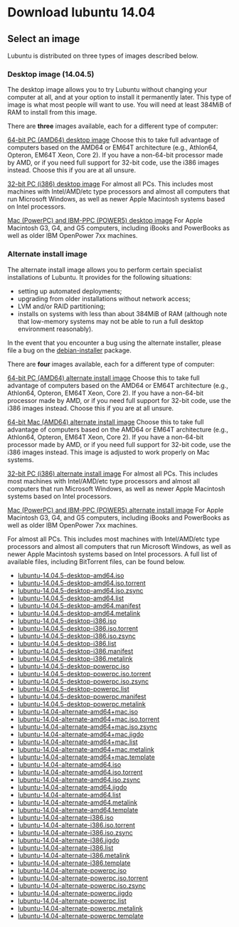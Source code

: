 # Download lubuntu 14.04

## Select an image
Lubuntu is distributed on three types of images described below.

### Desktop image (14.04.5)
The desktop image allows you to try Lubuntu without changing your computer at all, and at your option to install it permanently later. This type of image is what most people will want to use. You will need at least 384MiB of RAM to install from this image.

There are **three** images available, each for a different type of computer:

[64-bit PC (AMD64) desktop image](http://cdimage.ubuntu.com/lubuntu/releases/14.04/release/lubuntu-14.04.5-desktop-amd64.iso)
Choose this to take full advantage of computers based on the AMD64 or EM64T architecture (e.g., Athlon64, Opteron, EM64T Xeon, Core 2). If you have a non-64-bit processor made by AMD, or if you need full support for 32-bit code, use the i386 images instead. Choose this if you are at all unsure.

[32-bit PC (i386) desktop image](http://cdimage.ubuntu.com/lubuntu/releases/14.04/release/lubuntu-14.04.5-desktop-i386.iso)
For almost all PCs. This includes most machines with Intel/AMD/etc type processors and almost all computers that run Microsoft Windows, as well as newer Apple Macintosh systems based on Intel processors.

[Mac (PowerPC) and IBM-PPC (POWER5) desktop image](http://cdimage.ubuntu.com/lubuntu/releases/14.04/release/lubuntu-14.04.5-desktop-powerpc.iso)
For Apple Macintosh G3, G4, and G5 computers, including iBooks and PowerBooks as well as older IBM OpenPower 7xx machines.

### Alternate install image
The alternate install image allows you to perform certain specialist installations of Lubuntu. It provides for the following situations:

* setting up automated deployments;
* upgrading from older installations without network access;
* LVM and/or RAID partitioning;
* installs on systems with less than about 384MiB of RAM (although note that low-memory systems may not be able to run a full desktop environment reasonably).

In the event that you encounter a bug using the alternate installer, please file a bug on the [debian-installer](https://login.launchpad.net/ZoJmicKtIOYQYgUX/+decide) package.

There are **four** images available, each for a different type of computer:

[64-bit PC (AMD64) alternate install image](http://cdimage.ubuntu.com/lubuntu/releases/14.04/release/lubuntu-14.04-alternate-amd64.iso)
Choose this to take full advantage of computers based on the AMD64 or EM64T architecture (e.g., Athlon64, Opteron, EM64T Xeon, Core 2). If you have a non-64-bit processor made by AMD, or if you need full support for 32-bit code, use the i386 images instead. Choose this if you are at all unsure.

[64-bit Mac (AMD64) alternate install image](http://cdimage.ubuntu.com/lubuntu/releases/14.04/release/lubuntu-14.04-alternate-amd64+mac.iso)
Choose this to take full advantage of computers based on the AMD64 or EM64T architecture (e.g., Athlon64, Opteron, EM64T Xeon, Core 2). If you have a non-64-bit processor made by AMD, or if you need full support for 32-bit code, use the i386 images instead. This image is adjusted to work properly on Mac systems.

[32-bit PC (i386) alternate install image](http://cdimage.ubuntu.com/lubuntu/releases/14.04/release/lubuntu-14.04-alternate-i386.iso)
For almost all PCs. This includes most machines with Intel/AMD/etc type processors and almost all computers that run Microsoft Windows, as well as newer Apple Macintosh systems based on Intel processors.

[Mac (PowerPC) and IBM-PPC (POWER5) alternate install image](http://cdimage.ubuntu.com/lubuntu/releases/14.04/release/lubuntu-14.04-alternate-powerpc.iso)
For Apple Macintosh G3, G4, and G5 computers, including iBooks and PowerBooks as well as older IBM OpenPower 7xx machines.

For almost all PCs. This includes most machines with Intel/AMD/etc type processors and almost all computers that run Microsoft Windows, as well as newer Apple Macintosh systems based on Intel processors.
A full list of available files, including BitTorrent files, can be found below.

* [lubuntu-14.04.5-desktop-amd64.iso](http://cdimage.ubuntu.com/lubuntu/releases/14.04/release/lubuntu-14.04.5-desktop-amd64.iso)
* [lubuntu-14.04.5-desktop-amd64.iso.torrent](http://cdimage.ubuntu.com/lubuntu/releases/14.04/release/lubuntu-14.04.5-desktop-amd64.iso.torrent)
* [lubuntu-14.04.5-desktop-amd64.iso.zsync](http://cdimage.ubuntu.com/lubuntu/releases/14.04/release/lubuntu-14.04.5-desktop-amd64.iso.zsync)
* [lubuntu-14.04.5-desktop-amd64.list](http://cdimage.ubuntu.com/lubuntu/releases/14.04/release/lubuntu-14.04.5-desktop-amd64.list)
* [lubuntu-14.04.5-desktop-amd64.manifest](http://cdimage.ubuntu.com/lubuntu/releases/14.04/release/lubuntu-14.04.5-desktop-amd64.manifest)
* [lubuntu-14.04.5-desktop-amd64.metalink](http://cdimage.ubuntu.com/lubuntu/releases/14.04/release/lubuntu-14.04.5-desktop-amd64.metalink)
* [lubuntu-14.04.5-desktop-i386.iso](http://cdimage.ubuntu.com/lubuntu/releases/14.04/release/lubuntu-14.04.5-desktop-i386.iso)
* [lubuntu-14.04.5-desktop-i386.iso.torrent](http://cdimage.ubuntu.com/lubuntu/releases/14.04/release/lubuntu-14.04.5-desktop-i386.iso.torrent)
* [lubuntu-14.04.5-desktop-i386.iso.zsync](http://cdimage.ubuntu.com/lubuntu/releases/14.04/release/lubuntu-14.04.5-desktop-i386.iso.zsync)
* [lubuntu-14.04.5-desktop-i386.list](http://cdimage.ubuntu.com/lubuntu/releases/14.04/release/lubuntu-14.04.5-desktop-i386.list)
* [lubuntu-14.04.5-desktop-i386.manifest](http://cdimage.ubuntu.com/lubuntu/releases/14.04/release/lubuntu-14.04.5-desktop-i386.manifest)
* [lubuntu-14.04.5-desktop-i386.metalink](http://cdimage.ubuntu.com/lubuntu/releases/14.04/release/lubuntu-14.04.5-desktop-i386.metalink)
* [lubuntu-14.04.5-desktop-powerpc.iso](http://cdimage.ubuntu.com/lubuntu/releases/14.04/release/lubuntu-14.04.5-desktop-powerpc.iso)
* [lubuntu-14.04.5-desktop-powerpc.iso.torrent](http://cdimage.ubuntu.com/lubuntu/releases/14.04/release/lubuntu-14.04.5-desktop-powerpc.iso.torrent)
* [lubuntu-14.04.5-desktop-powerpc.iso.zsync](http://cdimage.ubuntu.com/lubuntu/releases/14.04/release/lubuntu-14.04.5-desktop-powerpc.iso.zsync)
* [lubuntu-14.04.5-desktop-powerpc.list](http://cdimage.ubuntu.com/lubuntu/releases/14.04/release/lubuntu-14.04.5-desktop-powerpc.list)
* [lubuntu-14.04.5-desktop-powerpc.manifest](http://cdimage.ubuntu.com/lubuntu/releases/14.04/release/lubuntu-14.04.5-desktop-powerpc.manifest)
* [lubuntu-14.04.5-desktop-powerpc.metalink](http://cdimage.ubuntu.com/lubuntu/releases/14.04/release/lubuntu-14.04.5-desktop-powerpc.metalink)
* [lubuntu-14.04-alternate-amd64+mac.iso](http://cdimage.ubuntu.com/lubuntu/releases/14.04/release/lubuntu-14.04-alternate-amd64+mac.iso)
* [lubuntu-14.04-alternate-amd64+mac.iso.torrent](http://cdimage.ubuntu.com/lubuntu/releases/14.04/release/lubuntu-14.04-alternate-amd64+mac.iso.torrent)
* [lubuntu-14.04-alternate-amd64+mac.iso.zsync](http://cdimage.ubuntu.com/lubuntu/releases/14.04/release/lubuntu-14.04-alternate-amd64+mac.iso.zsync)
* [lubuntu-14.04-alternate-amd64+mac.jigdo](http://cdimage.ubuntu.com/lubuntu/releases/14.04/release/lubuntu-14.04-alternate-amd64+mac.jigdo)
* [lubuntu-14.04-alternate-amd64+mac.list](http://cdimage.ubuntu.com/lubuntu/releases/14.04/release/lubuntu-14.04-alternate-amd64+mac.list)
* [lubuntu-14.04-alternate-amd64+mac.metalink](http://cdimage.ubuntu.com/lubuntu/releases/14.04/release/lubuntu-14.04-alternate-amd64+mac.metalink)
* [lubuntu-14.04-alternate-amd64+mac.template](http://cdimage.ubuntu.com/lubuntu/releases/14.04/release/lubuntu-14.04-alternate-amd64+mac.template)
* [lubuntu-14.04-alternate-amd64.iso](http://cdimage.ubuntu.com/lubuntu/releases/14.04/release/lubuntu-14.04-alternate-amd64.iso)
* [lubuntu-14.04-alternate-amd64.iso.torrent](http://cdimage.ubuntu.com/lubuntu/releases/14.04/release/lubuntu-14.04-alternate-amd64.iso.torrent)
* [lubuntu-14.04-alternate-amd64.iso.zsync](http://cdimage.ubuntu.com/lubuntu/releases/14.04/release/lubuntu-14.04-alternate-amd64.iso.zsync)
* [lubuntu-14.04-alternate-amd64.jigdo](http://cdimage.ubuntu.com/lubuntu/releases/14.04/release/lubuntu-14.04-alternate-amd64.jigdo)
* [lubuntu-14.04-alternate-amd64.list](http://cdimage.ubuntu.com/lubuntu/releases/14.04/release/lubuntu-14.04-alternate-amd64.list)
* [lubuntu-14.04-alternate-amd64.metalink](http://cdimage.ubuntu.com/lubuntu/releases/14.04/release/lubuntu-14.04-alternate-amd64.metalink)
* [lubuntu-14.04-alternate-amd64.template](http://cdimage.ubuntu.com/lubuntu/releases/14.04/release/lubuntu-14.04-alternate-amd64.template)
* [lubuntu-14.04-alternate-i386.iso](http://cdimage.ubuntu.com/lubuntu/releases/14.04/release/lubuntu-14.04-alternate-i386.iso)
* [lubuntu-14.04-alternate-i386.iso.torrent](http://cdimage.ubuntu.com/lubuntu/releases/14.04/release/lubuntu-14.04-alternate-i386.iso.torrent)
* [lubuntu-14.04-alternate-i386.iso.zsync](http://cdimage.ubuntu.com/lubuntu/releases/14.04/release/lubuntu-14.04-alternate-i386.iso.zsync)
* [lubuntu-14.04-alternate-i386.jigdo](http://cdimage.ubuntu.com/lubuntu/releases/14.04/release/lubuntu-14.04-alternate-i386.jigdo)
* [lubuntu-14.04-alternate-i386.list](http://cdimage.ubuntu.com/lubuntu/releases/14.04/release/lubuntu-14.04-alternate-i386.list)
* [lubuntu-14.04-alternate-i386.metalink](http://cdimage.ubuntu.com/lubuntu/releases/14.04/release/lubuntu-14.04-alternate-i386.metalink)
* [lubuntu-14.04-alternate-i386.template](http://cdimage.ubuntu.com/lubuntu/releases/14.04/release/lubuntu-14.04-alternate-i386.template)
* [lubuntu-14.04-alternate-powerpc.iso](http://cdimage.ubuntu.com/lubuntu/releases/14.04/release/lubuntu-14.04-alternate-powerpc.iso)
* [lubuntu-14.04-alternate-powerpc.iso.torrent](http://cdimage.ubuntu.com/lubuntu/releases/14.04/release/lubuntu-14.04-alternate-powerpc.iso.torrent)
* [lubuntu-14.04-alternate-powerpc.iso.zsync](http://cdimage.ubuntu.com/lubuntu/releases/14.04/release/lubuntu-14.04-alternate-powerpc.iso.zsync)
* [lubuntu-14.04-alternate-powerpc.jigdo](http://cdimage.ubuntu.com/lubuntu/releases/14.04/release/lubuntu-14.04-alternate-powerpc.jigdo)
* [lubuntu-14.04-alternate-powerpc.list](http://cdimage.ubuntu.com/lubuntu/releases/14.04/release/lubuntu-14.04-alternate-powerpc.list)
* [lubuntu-14.04-alternate-powerpc.metalink](http://cdimage.ubuntu.com/lubuntu/releases/14.04/release/lubuntu-14.04-alternate-powerpc.metalink)
* [lubuntu-14.04-alternate-powerpc.template](http://cdimage.ubuntu.com/lubuntu/releases/14.04/release/lubuntu-14.04-alternate-powerpc.template)
